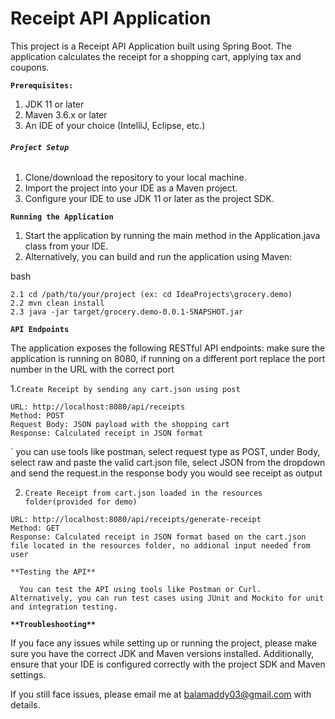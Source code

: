 # **Receipt API Application**

This project is a Receipt API Application built using Spring Boot. The application calculates the receipt for a shopping cart, applying tax and coupons.

**`Prerequisites:`**

1. JDK 11 or later
2. Maven 3.6.x or later
3. An IDE of your choice (IntelliJ, Eclipse, etc.)

###### **`Project Setup`**
1. Clone/download the repository to your local machine.
2. Import the project into your IDE as a Maven project.
3. Configure your IDE to use JDK 11 or later as the project SDK.

**`Running the Application`**

1. Start the application by running the main method in the Application.java class from your IDE.
2. Alternatively, you can build and run the application using Maven:

bash

    2.1 cd /path/to/your/project (ex: cd IdeaProjects\grocery.demo)
    2.2 mvn clean install
    2.3 java -jar target/grocery.demo-0.0.1-SNAPSHOT.jar


**`API Endpoints`**

The application exposes the following RESTful API endpoints: make sure the application is running on 8080, if running on a different port replace the port number in the URL with the correct port

  1.`Create Receipt by sending any cart.json using post `

    URL: http://localhost:8080/api/receipts
    Method: POST
    Request Body: JSON payload with the shopping cart
    Response: Calculated receipt in JSON format
`   you can use tools like postman, select request type as POST, under Body, select raw and paste the valid cart.json file, select JSON from the dropdown and send the request.in the response body you would see receipt as output

  2. `Create Receipt from cart.json loaded in the resources folder(provided for demo)`

    URL: http://localhost:8080/api/receipts/generate-receipt
    Method: GET
    Response: Calculated receipt in JSON format based on the cart.json file located in the resources folder, no addional input needed from user

 
`**Testing the API**`

      You can test the API using tools like Postman or Curl. Alternatively, you can run test cases using JUnit and Mockito for unit and integration testing.

**`**Troubleshooting**`**

If you face any issues while setting up or running the project, please make sure you have the correct JDK and Maven versions installed. Additionally, ensure that your IDE is configured correctly with the project SDK and Maven settings.

If you still face issues, please email me at balamaddy03@gmail.com with details.